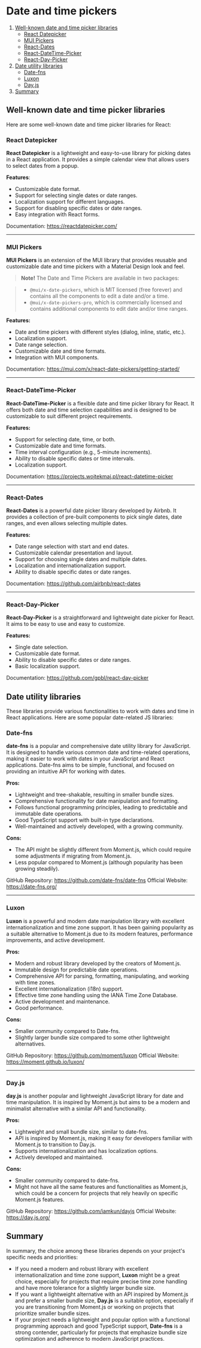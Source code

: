 # Date and time pickers

1. [Well-known date and time picker libraries](#well-known-date-and-time-picker-libraries)
    - [React Datepicker](#react-datepicker)
    - [MUI Pickers](#mui-pickers)
    - [React-Dates](#react-dates)
    - [React-DateTime-Picker](#react-datetime-picker)
    - [React-Day-Picker](#react-day-picker)
2. [Date utility libraries](#date-utility-libraries)
    - [Date-fns](#date-fns)
    - [Luxon](#luxon)
    - [Day.js](#day.js)
3. [Summary](#summary)

## Well-known date and time picker libraries

Here are some well-known date and time picker libraries for React:

### React Datepicker

**React Datepicker** is a lightweight and easy-to-use library for picking dates in a React application. It provides a simple calendar view that allows users to select dates from a popup.

**Features**:

- Customizable date format.
- Support for selecting single dates or date ranges.
- Localization support for different languages.
- Support for disabling specific dates or date ranges.
- Easy integration with React forms.

Documentation: https://reactdatepicker.com/

---

### MUI Pickers

**MUI Pickers** is an extension of the MUI library that provides reusable and customizable date and time pickers with a Material Design look and feel.

> **Note!** The Date and Time Pickers are available in two packages:

> - `@mui/x-date-pickers`, which is MIT licensed (free forever) and contains all the components to edit a date and/or a time.
> - `@mui/x-date-pickers-pro`, which is commercially licensed and contains additional components to edit date and/or time ranges.

**Features:**

- Date and time pickers with different styles (dialog, inline, static, etc.).
- Localization support.
- Date range selection.
- Customizable date and time formats.
- Integration with MUI components.

Documentation: https://mui.com/x/react-date-pickers/getting-started/

---

### React-DateTime-Picker

**React-DateTime-Picker** is a flexible date and time picker library for React. It offers both date and time selection capabilities and is designed to be customizable to suit different project requirements.

**Features:**

- Support for selecting date, time, or both.
- Customizable date and time formats.
- Time interval configuration (e.g., 5-minute increments).
- Ability to disable specific dates or time intervals.
- Localization support.

Documentation: https://projects.wojtekmaj.pl/react-datetime-picker

---

### React-Dates

**React-Dates** is a powerful date picker library developed by Airbnb. It provides a collection of pre-built components to pick single dates, date ranges, and even allows selecting multiple dates.

**Features:**

- Date range selection with start and end dates.
- Customizable calendar presentation and layout.
- Support for choosing single dates and multiple dates.
- Localization and internationalization support.
- Ability to disable specific dates or date ranges.

Documentation: https://github.com/airbnb/react-dates

---

### React-Day-Picker

**React-Day-Picker** is a straightforward and lightweight date picker for React. It aims to be easy to use and easy to customize.

**Features:**

- Single date selection.
- Customizable date format.
- Ability to disable specific dates or date ranges.
- Basic localization support.

Documentation: https://github.com/gpbl/react-day-picker

## Date utility libraries

These libraries provide various functionalities to work with dates and time in React applications. Here are some popular date-related JS libraries:

### Date-fns

**date-fns** is a popular and comprehensive date utility library for JavaScript. It is designed to handle various common date and time-related operations, making it easier to work with dates in your JavaScript and React applications. Date-fns aims to be simple, functional, and focused on providing an intuitive API for working with dates.

**Pros:**

- Lightweight and tree-shakable, resulting in smaller bundle sizes.
- Comprehensive functionality for date manipulation and formatting.
- Follows functional programming principles, leading to predictable and immutable date operations.
- Good TypeScript support with built-in type declarations.
- Well-maintained and actively developed, with a growing community.

**Cons:**

- The API might be slightly different from Moment.js, which could require some adjustments if migrating from Moment.js.
- Less popular compared to Moment.js (although popularity has been growing steadily).

GitHub Repository: https://github.com/date-fns/date-fns
Official Website: https://date-fns.org/

---

### Luxon

**Luxon** is a powerful and modern date manipulation library with excellent internationalization and time zone support. It has been gaining popularity as a suitable alternative to Moment.js due to its modern features, performance improvements, and active development.

**Pros:**

- Modern and robust library developed by the creators of Moment.js.
- Immutable design for predictable date operations.
- Comprehensive API for parsing, formatting, manipulating, and working with time zones.
- Excellent internationalization (i18n) support.
- Effective time zone handling using the IANA Time Zone Database.
- Active development and maintenance.
- Good performance.

**Cons:**

- Smaller community compared to Date-fns.
- Slightly larger bundle size compared to some other lightweight alternatives.

GitHub Repository: https://github.com/moment/luxon
Official Website: https://moment.github.io/luxon/

---

### Day.js

**day.js** is another popular and lightweight JavaScript library for date and time manipulation. It is inspired by Moment.js but aims to be a modern and minimalist alternative with a similar API and functionality.

**Pros:**

- Lightweight and small bundle size, similar to date-fns.
- API is inspired by Moment.js, making it easy for developers familiar with Moment.js to transition to Day.js.
- Supports internationalization and has localization options.
- Actively developed and maintained.

**Cons:**

- Smaller community compared to date-fns.
- Might not have all the same features and functionalities as Moment.js, which could be a concern for projects that rely heavily on specific Moment.js features.

GitHub Repository: https://github.com/iamkun/dayjs
Official Website: https://day.js.org/

## Summary

In summary, the choice among these libraries depends on your project's specific needs and priorities:

- If you need a modern and robust library with excellent internationalization and time zone support, **Luxon** might be a great choice, especially for projects that require precise time zone handling and have more tolerance for a slightly larger bundle size.
- If you want a lightweight alternative with an API inspired by Moment.js and prefer a smaller bundle size, **Day.js** is a suitable option, especially if you are transitioning from Moment.js or working on projects that prioritize smaller bundle sizes.
- If your project needs a lightweight and popular option with a functional programming approach and good TypeScript support, **Date-fns** is a strong contender, particularly for projects that emphasize bundle size optimization and adherence to modern JavaScript practices.

